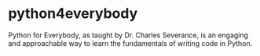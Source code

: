 # python4everybody
Python for Everybody, as taught by Dr. Charles Severance, is an engaging and approachable way to learn the fundamentals of writing code in Python. 
